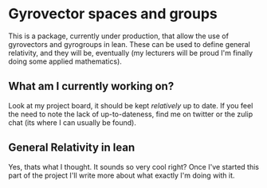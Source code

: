 # Gyrovector spaces and groups

This is a package, currently under production, that allow the use of gyrovectors and gyrogroups in lean. These can be used to define general relativity, and they will be, eventually (my lecturers will be proud I'm finally doing some applied mathematics).

## What am I currently working on?

Look at my project board, it should be kept _relatively_ up to date. If you feel the need to note the lack of up-to-dateness, find me on twitter or the zulip chat (its where I can usually be found).

## General Relativity in lean

Yes, thats what I thought. It sounds so very cool right? Once I've started this part of the project I'll write more about what exactly I'm doing with it.
